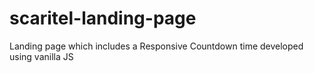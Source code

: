 # scaritel-landing-page
Landing page which includes a Responsive Countdown time developed using vanilla JS
